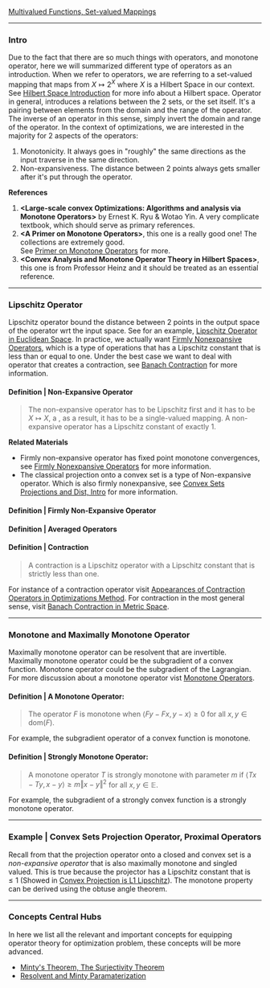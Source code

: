 [Multivalued Functions, Set-valued Mappings](Multivalued%20Functions,%20Set-valued%20Mappings.md)

---
### **Intro**

Due to the fact that there are so much things with operators, and monotone operator, here we will summarized different type of operators as an introduction. 
When we refer to operators, we are referring to a set-valued mapping that maps from $X \mapsto 2^X$ where $X$ is a Hilbert Space in our context. 
See [Hilbert Space Introduction](Hilbert%20Space%20Introduction.md) for more info about a Hilbert space. 
Operator in general, introduces a relations between the 2 sets, or the set itself. 
It's a pairing between elements from the domain and the range of the operator.
The inverse of an operator in this sense, simply invert the domain and range of the operator. 
In the context of optimizations, we are interested in the majority for 2 aspects of the operators: 
1. Monotonicity. It always goes in "roughly" the same directions as the input traverse in the same direction. 
2. Non-expansiveness. The distance between 2 points always gets smaller after it's put through the operator. 


**References**
1. **\<Large-scale convex Optimizations: Algorithms and analysis via Monotone Operators\>** by Ernest K. Ryu & Wotao Yin. 
A very complicate textbook, which should serve as primary references. 
2. **\<A Primer on Monotone Operators\>**, this one is a really good one! The collections are extremely good.  
See [Primer on Monotone Operators](Primer%20on%20Monotone%20Operators.pdf) for more. 
1. **\<Convex Analysis and Monotone Operator Theory in Hilbert Spaces\>**, this one is from Professor Heinz and it should be treated as an essential reference. 

---
### **Lipschitz Operator**

Lipschitz operator bound the distance between 2 points in the output space of the operator wrt the input space. 
See for an example, [Lipschitz Operator in Euclidean Space](Lipschitz%20Operator%20in%20Euclidean%20Space.md). 
In practice, we actually want [Firmly Nonexpansive Operators](Firmly%20Nonexpansive%20Operators.md), which is a type of operations that has a Lipschitz constant that is less than or equal to one. 
Under the best case we want to deal with operator that creates a contraction, see [Banach Contraction](../../MATH%20601%20Functional%20Analysis,%20Measure%20Theory/Functional%20Spaces/Banach%20Contraction%20in%20Metric%20Space%20) for more information. 


#### **Definition | Non-Expansive Operator**
> The non-expansive operator has to be Lipschitz first and it has to be $X\mapsto X$, a , as a result, it has to be a single-valued mapping. 
> A non-expansive operator has a Lipschitz constant of exactly $1$. 

**Related Materials**
- Firmly non-expansive operator has fixed point monotone convergences, see [Firmly Nonexpansive Operators](Firmly%20Nonexpansive%20Operators.md) for more information.
- The classical projection onto a convex set is a type of Non-expansive operator. Which is also firmly nonexpansive, see [Convex Sets Projections and Dist, Intro](../Background/Convex%20Sets%20Projections%20and%20Dist,%20Intro.md) for more information. 

#### **Definition | Firmly Non-Expansive Operator**


#### **Definition | Averaged Operators**



#### **Definition | Contraction**
>  A contraction is a Lipschitz operator with a Lipschitz constant that is strictly less than one.

For instance of a contraction operator visit [Appearances of Contraction Operators in Optimizations Method](Appearances%20of%20Contraction%20Operators%20in%20Optimizations%20Method.md). 
For contraction in the most general sense, visit [Banach Contraction in Metric Space](Banach%20Contraction%20in%20Metric%20Space.md). 


---
### **Monotone and Maximally Monotone Operator**

Maximally monotone operator can be resolvent that are invertible. 
Maximally monotone operator could be the subgradient of a convex function. 
Monotone operator could be the subgradient of the Lagrangian. 
For more discussion about a monotone operator vist [Monotone Operators](Monotone%20Operators.md). 

#### **Definition | A Monotone Operator**:

> The operator $F$ is monotone when $\langle Fy - Fx, y - x\rangle \ge 0$ for all $x, y \in \text{dom}(F)$. 

For example, the subgradient operator of a convex function is monotone. 

#### **Definition | Strongly Monotone Operator**: 
> A monotone operator $T$ is strongly monotone with parameter $m$ if $\langle Tx - Ty, x - y\rangle \ge m \Vert x - y\Vert^2$ for all $x, y\in \mathbb E$. 

For example, the subgradient of a strongly convex function is a strongly monotone operator. 


---
### **Example | Convex Sets Projection Operator, Proximal Operators**

Recall from that the projection operator onto a closed and convex set is a *non-expansive operator* that is also maximally monotone and singled valued. 
This is true because the projector has a Lipschitz constant that is $\le 1$ (Showed in [Convex Projection is L1 Lipschitz](Convex%20Projection%20is%20L1%20Lipschitz.md)). 
The monotone property can be derived using the obtuse angle theorem. 


---
### **Concepts Central Hubs**

In here we list all the relevant and important concepts for equipping operator theory for optimization problem, these concepts will be more advanced. 

* [Minty's Theorem, The Surjectivity Theorem](Minty's%20Theorem,%20The%20Surjectivity%20Theorem.md)
* [Resolvent and Minty Paramaterization](Resolvent%20and%20Minty%20Paramaterization.md)



